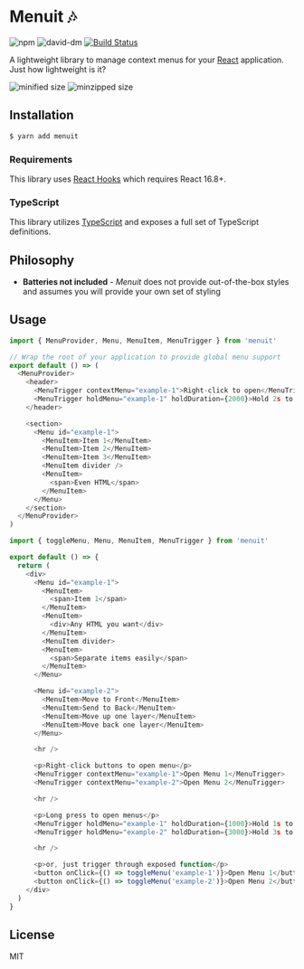 # Menuit 🎶

![npm](https://img.shields.io/npm/v/menuit.svg)
![david-dm](https://david-dm.org/UnicornHeartClub/menuit.svg)
[![Build Status](https://travis-ci.com/UnicornHeartClub/menuit.svg?branch=master)](https://travis-ci.com/UnicornHeartClub/menuit)

A lightweight library to manage context menus for your [React](https://reactjs.org)
application. Just how lightweight is it?

![minified size](https://badgen.net/bundlephobia/min/menuit)
![minzipped size](https://badgen.net/bundlephobia/minzip/menuit)

## Installation

```bash
$ yarn add menuit
```

### Requirements

This library uses [React Hooks](https://reactjs.org/docs/hooks-intro.html) which requires React 16.8+.

### TypeScript

This library utilizes [TypeScript](https://www.typescriptlang.org/) and exposes a full set of
TypeScript definitions.

## Philosophy

 - **Batteries __not__ included** - _Menuit_ does not provide out-of-the-box styles and assumes you will provide your own set of styling

## Usage

```typescript
import { MenuProvider, Menu, MenuItem, MenuTrigger } from 'menuit'

// Wrap the root of your application to provide global menu support
export default () => (
  <MenuProvider>
    <header>
      <MenuTrigger contextMenu="example-1">Right-click to open</MenuTrigger>
      <MenuTrigger holdMenu="example-1" holdDuration={2000}>Hold 2s to open</MenuTrigger>
    </header>

    <section>
      <Menu id="example-1">
        <MenuItem>Item 1</MenuItem>
        <MenuItem>Item 2</MenuItem>
        <MenuItem>Item 3</MenuItem>
        <MenuItem divider />
        <MenuItem>
          <span>Even HTML</span>
        </MenuItem>
      </Menu>
    </section>
  </MenuProvider>
)
```

```typescript
import { toggleMenu, Menu, MenuItem, MenuTrigger } from 'menuit'

export default () => {
  return (
    <div>
      <Menu id="example-1">
        <MenuItem>
          <span>Item 1</span>
        </MenuItem>
        <MenuItem>
          <div>Any HTML you want</div>
        </MenuItem>
        <MenuItem divider>
        <MenuItem>
          <span>Separate items easily</span>
        </MenuItem>
      </Menu>

      <Menu id="example-2">
        <MenuItem>Move to Front</MenuItem>
        <MenuItem>Send to Back</MenuItem>
        <MenuItem>Move up one layer</MenuItem>
        <MenuItem>Move back one layer</MenuItem>
      </Menu>

      <hr />

      <p>Right-click buttons to open menu</p>
      <MenuTrigger contextMenu="example-1">Open Menu 1</MenuTrigger>
      <MenuTrigger contextMenu="example-2">Open Menu 2</MenuTrigger>

      <hr />

      <p>Long press to open menus</p>
      <MenuTrigger holdMenu="example-1" holdDuration={1000}>Hold 1s to open Menu 1</MenuTrigger>
      <MenuTrigger holdMenu="example-2" holdDuration={3000}>Hold 3s to open Menu 2</MenuTrigger>

      <hr />

      <p>or, just trigger through exposed function</p>
      <button onClick={() => toggleMenu('example-1')}>Open Menu 1</button>
      <button onClick={() => toggleMenu('example-2')}>Open Menu 2</button>
    </div>
  )
}
```

## License

MIT
